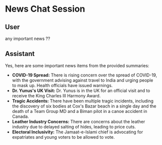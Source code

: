 # News Chat Session

## User
any important news ??

## Assistant
Yes, here are some important news items from the provided summaries:

*   **COVID-19 Spread:** There is rising concern over the spread of COVID-19, with the government advising against travel to India and urging people to mask up. Health officials have issued warnings.
*   **Dr. Yunus's UK Visit:** Dr. Yunus is in the UK for an official visit and to receive the King Charles III Harmony Award.
*   **Tragic Accidents:** There have been multiple tragic incidents, including the discovery of six bodies at Cox's Bazar beach in a single day and the death of a Team Group MD and a Biman pilot in a canoe accident in Canada.
*   **Leather Industry Concerns:** There are concerns about the leather industry due to delayed salting of hides, leading to price cuts.
*   **Electoral Inclusivity:** The Jamaat-e-Islami chief is advocating for expatriates and young voters to be allowed to vote.

